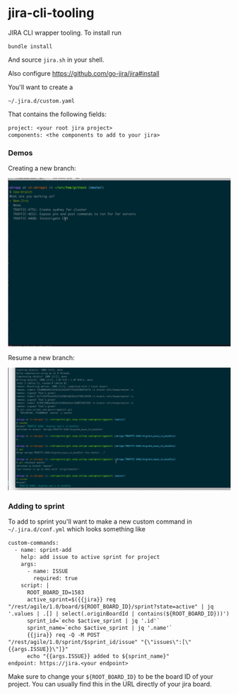 # jira-cli-tooling

JIRA CLI wrapper tooling.  To install run 

```
bundle install
```

And source `jira.sh` in your shell.

Also configure https://github.com/go-jira/jira#install 

You'll want to create a 

```
~/.jira.d/custom.yaml
```

That contains the following fields:

```
project: <your root jira project>
components: <the components to add to your jira>
```

### Demos

Creating a new branch:

![](./img/new_branch.gif)

Resume a new branch:

![](./img/resume.gif)

### Adding to sprint

To add to sprint you'll want to make a new custom command in `~/.jira.d/conf.yml` which looks something like

```
custom-commands:
  - name: sprint-add
    help: add issue to active sprint for project
    args:
      - name: ISSUE
        required: true
    script: |          
      ROOT_BOARD_ID=1583
      active_sprint=$({{jira}} req "/rest/agile/1.0/board/${ROOT_BOARD_ID}/sprint?state=active" | jq '.values | .[] | select(.originBoardId | contains(${ROOT_BOARD_ID}))')
      sprint_id=`echo $active_sprint | jq '.id'`
      sprint_name=`echo $active_sprint | jq '.name'`
      {{jira}} req -Q -M POST "/rest/agile/1.0/sprint/$sprint_id/issue" "{\"issues\":[\"{{args.ISSUE}}\"]}"     
      echo "{{args.ISSUE}} added to ${sprint_name}"
endpoint: https://jira.<your endpoint>
```

Make sure to change your `${ROOT_BOARD_ID}` to be the board ID of your project. You can usually find this in the URL directly of your jira board.


